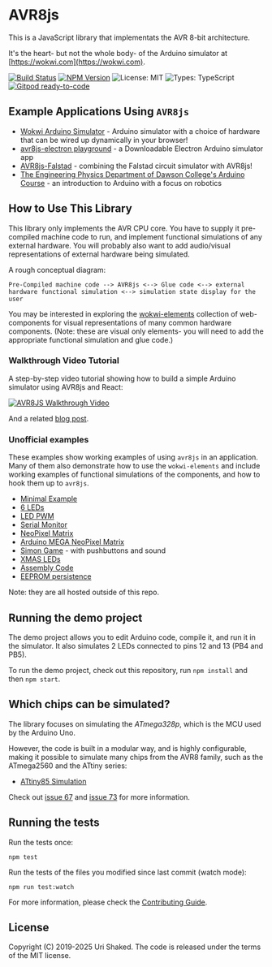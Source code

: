 # AVR8js

This is a JavaScript library that implementats the AVR 8-bit architecture.

It's the heart- but not the whole body- of the Arduino simulator at [https://wokwi.com](https://wokwi.com).

[![Build Status](../../workflows/ci/badge.svg)](https://github.com/wokwi/avr8js/actions/workflows/ci.yml)
[![NPM Version](https://img.shields.io/npm/v/avr8js)](https://www.npmjs.com/package/avr8js)
![License: MIT](https://img.shields.io/npm/l/avr8js)
![Types: TypeScript](https://img.shields.io/npm/types/avr8js)
[![Gitpod ready-to-code](https://img.shields.io/badge/Gitpod-ready--to--code-blue?logo=gitpod)](https://gitpod.io/#https://github.com/wokwi/avr8js)

## Example Applications Using `AVR8js`

* [Wokwi Arduino Simulator](https://wokwi.com) - Arduino simulator with a choice of hardware that can be wired up dynamically in your browser!
* [avr8js-electron playground](https://github.com/arcostasi/avr8js-electron-playground) - a Downloadable Electron Arduino simulator app
* [AVR8js-Falstad](https://markmegarry.github.io/AVR8js-Falstad/) - combining the Falstad circuit simulator with AVR8js!
* [The Engineering Physics Department of Dawson College's Arduino Course](https://tawjaw.github.io/Arduino-Robot-Virtual-Lab/) - an introduction to Arduino with a focus on robotics

## How to Use This Library

This library only implements the AVR CPU core. 
You have to supply it pre-compiled machine code to run, and implement functional simulations of any external hardware. You will probably also want to add  audio/visual representations of external hardware being simulated.

A rough conceptual diagram:

```
Pre-Compiled machine code --> AVR8js <--> Glue code <--> external hardware functional simulation <--> simulation state display for the user
```
You may be interested in exploring the [wokwi-elements](https://github.com/wokwi/wokwi-elements) collection of web-components for visual representations of many common hardware components. (Note: these are visual only elements- you will need to add the appropriate functional simulation and glue code.)

### Walkthrough Video Tutorial

A step-by-step video tutorial showing how to build a simple Arduino simulator using AVR8js and React:

[![AVR8JS Walkthrough Video](https://i.imgur.com/3meSd1m.png)](https://youtu.be/fArqj-USmjA)

And a related [blog post](https://blog.wokwi.com/avr8js-simulate-arduino-in-javascript/).

### Unofficial examples

These examples show working examples of using `avr8js` in an application. Many of them also demonstrate how to use the `wokwi-elements` and include working examples of functional simulations of the components, and how to hook them up to `avr8js`.

* [Minimal Example](https://stackblitz.com/edit/avr8js-minimal?file=main.ts)
* [6 LEDs](https://stackblitz.com/edit/avr8js-6leds?file=index.ts)
* [LED PWM](https://stackblitz.com/edit/avr8js-pwm?file=index.ts)
* [Serial Monitor](https://stackblitz.com/edit/avr8js-serial?file=index.ts)
* [NeoPixel Matrix](https://stackblitz.com/edit/avr8js-ws2812?file=index.ts)
* [Arduino MEGA NeoPixel Matrix](https://stackblitz.com/edit/avr8js-mega-ws2812?file=index.ts)
* [Simon Game](https://stackblitz.com/edit/avr8js-simon-game?file=index.ts) - with pushbuttons and sound
* [XMAS LEDs](https://stackblitz.com/edit/avr8js-xmas-dafna?file=index.ts)
* [Assembly Code](https://stackblitz.com/edit/avr8js-asm?file=index.ts)
* [EEPROM persistence](https://stackblitz.com/edit/avr8js-eeprom-localstorage?file=eeprom-localstorage-backend.ts)

Note: they are all hosted outside of this repo.

## Running the demo project

The demo project allows you to edit Arduino code, compile it, and run it in the simulator.
It also simulates 2 LEDs connected to pins 12 and 13 (PB4 and PB5). 

To run the demo project, check out this repository, run `npm install` and then `npm start`.

## Which chips can be simulated?

The library focuses on simulating the *ATmega328p*, which is the MCU used by the Arduino Uno.

However, the code is built in a modular way, and is highly configurable, making it possible
to simulate many chips from the AVR8 family, such as the ATmega2560 and the ATtiny series:

* [ATtiny85 Simulation](https://avr8js-attiny85.stackblitz.io?file=index.ts)

Check out [issue 67](https://github.com/wokwi/avr8js/issues/67#issuecomment-728121667) and
[issue 73](https://github.com/wokwi/avr8js/issues/73#issuecomment-743740477) for more information.

## Running the tests

Run the tests once:

```
npm test
```

Run the tests of the files you modified since last commit (watch mode):

```
npm run test:watch
```

For more information, please check the [Contributing Guide](CONTRIBUTING.md).

## License

Copyright (C) 2019-2025 Uri Shaked. The code is released under the terms of the MIT license.
